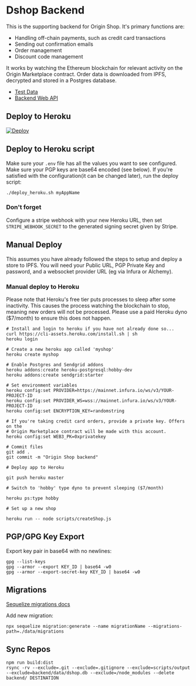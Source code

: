 # Dshop Backend

This is the supporting backend for Origin Shop. It's primary functions are:

- Handling off-chain payments, such as credit card transactions
- Sending out confirmation emails
- Order management
- Discount code management

It works by watching the Ethereum blockchain for relevant activity on the Origin
Marketplace contract. Order data is downloaded from IPFS, decrypted and stored
in a Postgres database.

- [Test Data](docs/index.md#manual-testing)
- [Backend Web API](docs/api.md)

## Deploy to Heroku

[![Deploy](https://www.herokucdn.com/deploy/button.svg)](https://heroku.com/deploy)

## Deploy to Heroku script

Make sure your `.env` file has all the values you want to see configured. Make
sure your PGP keys are base64 encoded (see below). If you're satisfied with the
configuration(it can be changed later), run the deploy script:

    ./deploy_heroku.sh myAppName

### Don't forget

Configure a stripe webhook with your new Heroku URL, then set
`STRIPE_WEBHOOK_SECRET` to the generated signing secret given by Stripe.

## Manual Deploy

This assumes you have already followed the steps to setup and deploy a store to
IPFS. You will need your Public URL, PGP Private Key and password, and a
websocket provider URL (eg via Infura or Alchemy).

### Manual deploy to Heroku

Please note that Heroku's free tier puts processes to sleep after some
inactivity. This causes the process watching the blockchain to stop, meaning new
orders will not be processed. Please use a paid Heroku dyno (\$7/month) to
ensure this does not happen.

    # Install and login to heroku if you have not already done so...
    curl https://cli-assets.heroku.com/install.sh | sh
    heroku login

    # Create a new heroku app called 'myshop'
    heroku create myshop

    # Enable Postgres and Sendgrid addons
    heroku addons:create heroku-postgresql:hobby-dev
    heroku addons:create sendgrid:starter

    # Set environment variables
    heroku config:set PROVIDER=https://mainnet.infura.io/ws/v3/YOUR-PROJECT-ID
    heroku config:set PROVIDER_WS=wss://mainnet.infura.io/ws/v3/YOUR-PROJECT-ID
    heroku config:set ENCRYPTION_KEY=randomstring

    # If you're taking credit card orders, provide a private key. Offers on the
    # Origin Marketplace contract will be made with this account.
    heroku config:set WEB3_PK=0xprivatekey

    # Commit files
    git add .
    git commit -m "Origin Shop backend"

    # Deploy app to Heroku

    git push heroku master

    # Switch to 'hobby' type dyno to prevent sleeping ($7/month)

    heroku ps:type hobby

    # Set up a new shop

    heroku run -- node scripts/createShop.js

## PGP/GPG Key Export

Export key pair in base64 with no newlines:

    gpg --list-keys
    gpg --armor --export KEY_ID | base64 -w0
    gpg --armor --export-secret-key KEY_ID | base64 -w0

## Migrations

[Sequelize migrations docs](https://sequelize.org/master/manual/migrations.html)

Add new migration:

    npx sequelize migration:generate --name migrationName --migrations-path=./data/migrations

## Sync Repos

    npm run build:dist
    rsync -rv --exclude=.git --exclude=.gitignore --exclude=scripts/output --exclude=backend/data/dshop.db --exclude=/node_modules --delete backend/ DESTINATION
